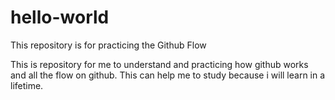# hello-world
This repository is for practicing the Github Flow

This is repository for me to understand and practicing how github works and all the flow on github. This can help me to study because i will learn in a lifetime.
